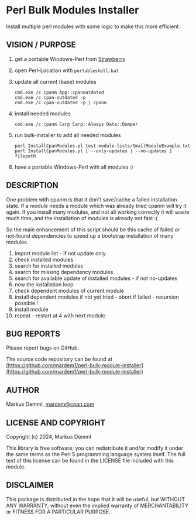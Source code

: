 # Perl Bulk Modules Installer

Install multiple perl modules with some logic to make this more efficient.

## VISION / PURPOSE

1. get a portable Windows-Perl from [Strawberry](https://strawberryperl.com/releases.html)

2. open Perl-Location with `portableshell.bat`

3. update all current (base) modules

   ```
   cmd.exe /c cpanm App::cpanoutdated
   cmd.exe /c cpan-outdated -p
   cmd.exe /c cpan-outdated -p | cpanm
   ```

4. install needed modules

   `cmd.exe /c cpanm Carp Carp::Always Data::Dumper`

5. run bulk-installer to add all needed modules

   `perl InstallCpanModules.pl test-module-lists/SmallModuleExample.txt`
   `perl InstallCpanModules.pl [ --only-updates | --no-updates ] filepath`

6. have a portable Windows-Perl with all modules :)

## DESCRIPTION

One problem with cpanm is that it don't save/cache a failed installation state.
If a module needs a module which was already tried cpanm will try it again.
If you install many modules, and not all working correctly it will waste much
time, and the installation of modules is already not fast :(

So the main enhancement of this script should be this cache of failed
or not-found dependencies to speed up a bootstrap installation of many modules.

1. import module list - if not update only
2. check installed modules
3. search for installed modules
4. search for missing dependency modules
5. search for available update of installed modules - if not no-updates
6. now the installation loop
7. check dependent modules of current module
8. install dependent modules if not yet tried - abort if failed - recursion possible !
9. install module
10. repeat - restart at 4 with next module.

## BUG REPORTS

Please report bugs on GitHub.

The source code repository can be found
at [https://github.com/mardem1/perl-bulk-module-installer](https://github.com/mardem1/perl-bulk-module-installer)

## AUTHOR

Markus Demml, mardem@cpan.com

## LICENSE AND COPYRIGHT

Copyright (c) 2024, Markus Demml

This library is free software; you can redistribute it and/or modify it
under the same terms as the Perl 5 programming language system itself.
The full text of this license can be found in the LICENSE file included
with this module.

## DISCLAIMER

This package is distributed in the hope that it will be useful, but WITHOUT
ANY WARRANTY; without even the implied warranty of MERCHANTABILITY or FITNESS
FOR A PARTICULAR PURPOSE.
